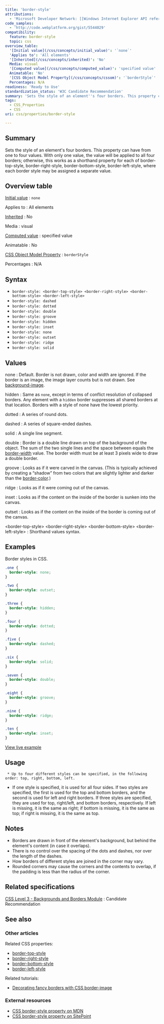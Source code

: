 ```yaml
---
title: 'border-style'
attributions:
  - 'Microsoft Developer Network: [[Windows Internet Explorer API reference](http://msdn.microsoft.com/en-us/library/ie/hh828809%28v=vs.85%29.aspx) Article]'
code_samples:
  - 'http://code.webplatform.org/gist/5544029'
compatibility:
  feature: border-style
  topic: css
overview_table:
  '[Initial value](/css/concepts/initial_value)': '`none`'
  'Applies to': 'All elements'
  '[Inherited](/css/concepts/inherited)': 'No'
  Media: visual
  '[Computed value](/css/concepts/computed_value)': 'specified value'
  Animatable: 'No'
  '[CSS Object Model Property](/css/concepts/cssom)': '`borderStyle`'
  Percentages: N/A
readiness: 'Ready to Use'
standardization_status: 'W3C Candidate Recommendation'
summary: 'Sets the style of an element''s four borders. This property can have from one to four values. With only one value, the value will be applied to all four borders; otherwise, this works as a shorthand property for each of border-top-style, border-right-style, border-bottom-style, border-left-style, where each border style may be assigned a separate value.'
tags:
  - CSS_Properties
  - CSS
uri: css/properties/border-style

---
```

## Summary

Sets the style of an element's four borders. This property can have from one to four values. With only one value, the value will be applied to all four borders; otherwise, this works as a shorthand property for each of border-top-style, border-right-style, border-bottom-style, border-left-style, where each border style may be assigned a separate value.

## Overview table

[Initial value](/css/concepts/initial_value)
:   `none`

Applies to
:   All elements

[Inherited](/css/concepts/inherited)
:   No

Media
:   visual

[Computed value](/css/concepts/computed_value)
:   specified value

Animatable
:   No

[CSS Object Model Property](/css/concepts/cssom)
:   `borderStyle`

Percentages
:   N/A

## Syntax

-   `border-style: <border-top-style> <border-right-style> <border-bottom-style> <border-left-style>`
-   `border-style: dashed`
-   `border-style: dotted`
-   `border-style: double`
-   `border-style: groove`
-   `border-style: hidden`
-   `border-style: inset`
-   `border-style: none`
-   `border-style: outset`
-   `border-style: ridge`
-   `border-style: solid`

## Values

none
:   Default. Border is not drawn, color and width are ignored. If the border is an image, the image layer counts but is not drawn. See [background-image](/css/properties/background-image).

hidden
:   Same as `none`, except in terms of conflict resolution of collapsed borders. Any element with a `hidden` border suppresses all shared borders at that location. Borders with a style of none have the lowest priority.

dotted
:   A series of round dots.

dashed
:   A series of square-ended dashes.

solid
:   A single line segment.

double
:   Border is a double line drawn on top of the background of the object. The sum of the two single lines and the space between equals the [border-width](/css/properties/border-width) value. The border width must be at least 3 pixels wide to draw a double border.

groove
:   Looks as if it were carved in the canvas. (This is typically achieved by creating a “shadow” from two colors that are slightly lighter and darker than the [border-color](/css/properties/border-color).)

ridge
:   Looks as if it were coming out of the canvas.

inset
:   Looks as if the content on the inside of the border is sunken into the canvas.

outset
:   Looks as if the content on the inside of the border is coming out of the canvas.

\<border-top-style\> \<border-right-style\> \<border-bottom-style\> \<border-left-style\>
:   Shorthand values syntax.

## Examples

Border styles in CSS.

``` css
.one {
  border-style: none;
}

.two {
  border-style: outset;
}

.three {
  border-style: hidden;
}

.four {
  border-style: dotted;
}

.five {
  border-style: dashed;
}

.six {
  border-style: solid;
}

.seven {
  border-style: double;
}

.eight {
  border-style: groove;
}

.nine {
  border-style: ridge;
}

.ten {
  border-style: inset;
}
```

[View live example](http://code.webplatform.org/gist/5544029)

## Usage

     * Up to four different styles can be specified, in the following order: top, right, bottom, left.

-   If one style is specified, it is used for all four sides. If two styles are specified, the first is used for the top and bottom borders, and the second is used for left and right borders. If three styles are specified, they are used for top, right/left, and bottom borders, respectively. If left is missing, it is the same as right; if bottom is missing, it is the same as top; if right is missing, it is the same as top.

## Notes

-   Borders are drawn in front of the element's background, but behind the element's content (in case it overlaps).
-   There is no control over the spacing of the dots and dashes, nor over the length of the dashes.
-   How borders of different styles are joined in the corner may vary.
-   Rounded corners may cause the corners and the contents to overlap, if the padding is less than the radius of the corner.

## Related specifications

[CSS Level 3 - Backgrounds and Borders Module](http://www.w3.org/TR/css3-background/#border-style)
:   Candidate Recommendation

## See also

### Other articles

Related CSS properties:

-   [border-top-style](/css/properties/border-top-style)
-   [border-right-style](/css/properties/border-right-style)
-   [border-bottom-style](/css/properties/border-bottom-style)
-   [border-left-style](/css/properties/border-left-style)

Related tutorials:

-   [Decorating fancy borders with CSS border-image](/tutorials/css_border_image)

### External resources

-   [CSS border-style property on MDN](https://www.google.com/url?sa=t&rct=j&q=&esrc=s&source=web&cd=4&cad=rja&ved=0CE4QFjAD&url=https%3A%2F%2Fdeveloper.mozilla.org%2Fen-US%2Fdocs%2FWeb%2FCSS%2Fborder-style&ei=um2mUb2QC6mliQKE-IHwDg&usg=AFQjCNHuEil-o7WWpH1wxOt_DzFDy_lm-A&sig2=Ifwz1_Fq4GzjkJct0EfFxw&bvm=bv.47244034,d.cGE)
-   [CSS border-style property on SitePoint](https://www.google.com/url?sa=t&rct=j&q=&esrc=s&source=web&cd=8&cad=rja&ved=0CHIQFjAH&url=http%3A%2F%2Freference.sitepoint.com%2Fcss%2Fborder-style&ei=um2mUb2QC6mliQKE-IHwDg&usg=AFQjCNGjOxzgETcUxPFZD3txXZ3rgghK8Q&sig2=H8jwjVBXF55U1h_a6E3HsA&bvm=bv.47244034,d.cGE)
